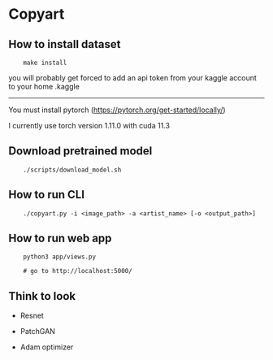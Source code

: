 # Copyart

## How to install dataset

        make install

you will probably get forced to add an api token from your kaggle account to your home .kaggle

---

You must install pytorch (https://pytorch.org/get-started/locally/)

I currently use torch version 1.11.0 with cuda 11.3

## Download pretrained model

        ./scripts/download_model.sh

## How to run CLI

        ./copyart.py -i <image_path> -a <artist_name> [-o <output_path>]

## How to run web app

        python3 app/views.py

        # go to http://localhost:5000/

## Think to look

- Resnet

- PatchGAN

- Adam optimizer